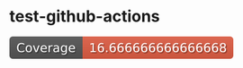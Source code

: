 # test-github-actions

![Coverage](https://raw.githubusercontent.com/BollaBerg/test-github-actions/main/Coverage.svg?token=AMH6M5LFLJY47NVBYB576RC7XGVKW)
